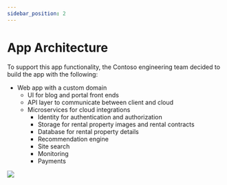 ```yaml
---
sidebar_position: 2
---
```


# App Architecture

To support this app functionality, the Contoso engineering team decided to build the app with the following: 

* Web app with a custom domain
    * UI for blog and portal front ends
    * API layer to communicate between client and cloud
    * Microservices for cloud integrations
        * Identity for authentication and authorization
        * Storage for rental property images and rental contracts
        * Database for rental property details
        * Recommendation engine
        * Site search
        * Monitoring
        * Payments

![](./../../media/block-architecture.png)

